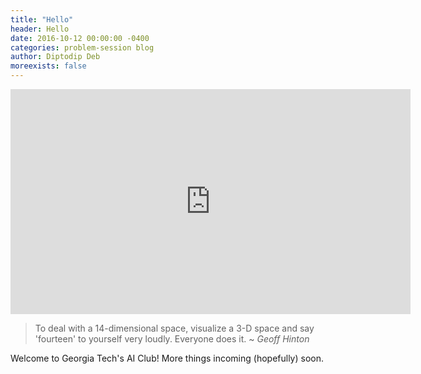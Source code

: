 ```yaml
---
title: "Hello"
header: Hello
date: 2016-10-12 00:00:00 -0400
categories: problem-session blog
author: Diptodip Deb
moreexists: false
---
```

<iframe width="640" height="360" src="https://www.youtube.com/embed/flL5b1NaSPE" frameborder="0" allowfullscreen></iframe>

> To deal with a 14-dimensional space, visualize a 3-D space and say 'fourteen' to yourself very loudly. Everyone does it.
> ~ <cite>Geoff Hinton</cite>

Welcome to Georgia Tech's AI Club! More things incoming (hopefully) soon.
